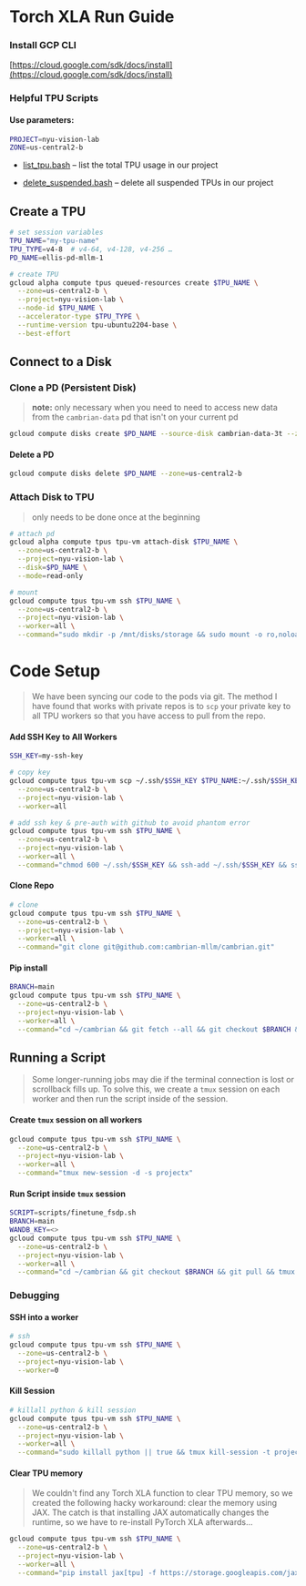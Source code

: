
# Torch XLA Run Guide

### Install GCP CLI

[https://cloud.google.com/sdk/docs/install](https://cloud.google.com/sdk/docs/install)



### Helpful TPU Scripts
#### Use parameters:

```bash
PROJECT=nyu-vision-lab
ZONE=us-central2-b
```


- [list_tpu.bash](https://gist.github.com/ellisbrown/daeb16164561b5e30b8aa31f54aebca6) – list the total TPU usage in our project

- [delete_suspended.bash](https://gist.github.com/ellisbrown/67e143d79dc4f114ed0d39b04d0d2328) – delete all suspended TPUs in our project



## Create a TPU

```bash
# set session variables
TPU_NAME="my-tpu-name"
TPU_TYPE=v4-8  # v4-64, v4-128, v4-256 …
PD_NAME=ellis-pd-mllm-1
```

```bash
# create TPU
gcloud alpha compute tpus queued-resources create $TPU_NAME \
  --zone=us-central2-b \
  --project=nyu-vision-lab \
  --node-id $TPU_NAME \
  --accelerator-type $TPU_TYPE \
  --runtime-version tpu-ubuntu2204-base \
  --best-effort
```

## Connect to a Disk

### Clone a PD (Persistent Disk)

> **note:** only necessary when you need to need to access new data from the `cambrian-data` pd that isn't on your current pd

```bash
gcloud compute disks create $PD_NAME --source-disk cambrian-data-3t --zone us-central2-b
```



#### Delete a PD

```bash
gcloud compute disks delete $PD_NAME --zone=us-central2-b
```



### Attach Disk to TPU

> only needs to be done once at the beginning

```bash
# attach pd
gcloud alpha compute tpus tpu-vm attach-disk $TPU_NAME \
  --zone=us-central2-b \
  --project=nyu-vision-lab \
  --disk=$PD_NAME \
  --mode=read-only

# mount
gcloud compute tpus tpu-vm ssh $TPU_NAME \
  --zone=us-central2-b \
  --project=nyu-vision-lab \
  --worker=all \
  --command="sudo mkdir -p /mnt/disks/storage && sudo mount -o ro,noload /dev/sdb /mnt/disks/storage"
```

# Code Setup

> We have been syncing our code to the pods via git. The method I have found that works with private repos is to `scp` your private key to all TPU workers so that you have access to pull from the repo.

#### Add SSH Key to All Workers

```bash
SSH_KEY=my-ssh-key

# copy key
gcloud compute tpus tpu-vm scp ~/.ssh/$SSH_KEY $TPU_NAME:~/.ssh/$SSH_KEY \
  --zone=us-central2-b \
  --project=nyu-vision-lab \
  --worker=all

# add ssh key & pre-auth with github to avoid phantom error
gcloud compute tpus tpu-vm ssh $TPU_NAME \
  --zone=us-central2-b \
  --project=nyu-vision-lab \
  --worker=all \
  --command="chmod 600 ~/.ssh/$SSH_KEY && ssh-add ~/.ssh/$SSH_KEY && ssh -o StrictHostKeyChecking=no git@github.com"
```



#### Clone Repo

```bash
# clone
gcloud compute tpus tpu-vm ssh $TPU_NAME \
  --zone=us-central2-b \
  --project=nyu-vision-lab \
  --worker=all \
  --command="git clone git@github.com:cambrian-mllm/cambrian.git"
```



#### Pip install

```bash
BRANCH=main
gcloud compute tpus tpu-vm ssh $TPU_NAME \
  --zone=us-central2-b \
  --project=nyu-vision-lab \
  --worker=all \
  --command="cd ~/cambrian && git fetch --all && git checkout $BRANCH && git pull && pip install --upgrade pip setuptools && pip install -e . && pip install -e .[tpu] && pip install torch~=2.2.0 torch_xla[tpu]~=2.2.0 -f https://storage.googleapis.com/libtpu-releases/index.html && sudo snap refresh google-cloud-cli"
```




## Running a Script

> Some longer-running jobs may die if the terminal connection is lost or scrollback fills up. To solve this, we create a `tmux` session on each worker and then run the script inside of the session.

#### Create `tmux` session on all workers

```bash
gcloud compute tpus tpu-vm ssh $TPU_NAME \
  --zone=us-central2-b \
  --project=nyu-vision-lab \
  --worker=all \
  --command="tmux new-session -d -s projectx"
```



#### Run Script inside `tmux` session

```bash
SCRIPT=scripts/finetune_fsdp.sh
BRANCH=main
WANDB_KEY=<>
gcloud compute tpus tpu-vm ssh $TPU_NAME \
  --zone=us-central2-b \
  --project=nyu-vision-lab \
  --worker=all \
  --command="cd ~/cambrian && git checkout $BRANCH && git pull && tmux send-keys -t projectx 'cd ~/cambrian && export WANDB_API_KEY='$WANDB_KEY' && export WANDB_ENTITY=nyu-visionx && export WANDB_PROJECT=cambrian && bash $SCRIPT' C-m"
```



### Debugging

#### SSH into a worker

```bash
# ssh
gcloud compute tpus tpu-vm ssh $TPU_NAME \
  --zone=us-central2-b \
  --project=nyu-vision-lab \
  --worker=0
```



#### Kill Session

```bash
# killall python & kill session
gcloud compute tpus tpu-vm ssh $TPU_NAME \
  --zone=us-central2-b \
  --project=nyu-vision-lab \
  --worker=all \
  --command="sudo killall python || true && tmux kill-session -t projectx"
```



#### Clear TPU memory

> We couldn't find any Torch XLA function to clear TPU memory, so we created the following hacky workaround: clear the memory using JAX. The catch is that installing JAX automatically changes the runtime, so we have to re-install PyTorch XLA afterwards...

```bash
gcloud compute tpus tpu-vm ssh $TPU_NAME \
  --zone=us-central2-b \
  --project=nyu-vision-lab \
  --worker=all \
  --command="pip install jax[tpu] -f https://storage.googleapis.com/jax-releases/libtpu_releases.html && python cambrian/clear.py && pip install torch~=2.2.0 torch_xla[tpu]~=2.2.0 -f https://storage.googleapis.com/libtpu-releases/index.html"
```

